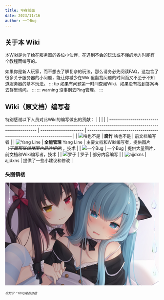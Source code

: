 ```yaml
---
title: 写在前面
date: 2023/11/16
author: 一个Bug
---
```

## 关于本 Wiki
本Wiki是为了给在服务器的各位小伙伴，在遇到不会的玩法或不懂的地方时能有个教程而编写的。

如果你是新人玩家，而不想去了解复杂的玩法，那么请务必先阅读FAQ，这包含了很多关于服务器的小问题，能让你减少在Wiki里翻找问题的时间而又不至于不知道服务器的基本玩法。
::: tip
如果有问题第一时间查阅Wiki，如果没有找到答案再去群里询问。
:::
::: warning
没事别去Ping管理。
:::
## Wiki（原文档）编写者
特别感谢以下人员对此Wiki的编写做出的贡献：
|                                                                                                                         |                        |                                                                        |
| ----------------------------------------------------------------------------------------------------------------------- | ---------------------- | ---------------------------------------------------------------------- |
| <img src="http://q.qlogo.cn/headimg_dl?dst_uin=2509289806&spec=640&img_type=png" alt="啥也不是" width="50" height="50"> | **腐竹** 啥也不是      | 前文档编写者                                                           |
| <img src="http://q.qlogo.cn/headimg_dl?dst_uin=255433320&spec=640&img_type=png" alt="Yang Line" width="50" height="50"> | **全能管理** Yang Line | 主要文档和Wiki编写者，提供图片（*~~下面那张镇楼图也是他提供~~*），技术 |
| <img src="http://q.qlogo.cn/headimg_dl?dst_uin=3525924681&spec=640&img_type=png" alt="一个Bug" width="50" height="50">  | 一个Bug                | 提供大量图片，前文档和Wiki编写者，技术                                 |
| <img src="http://q.qlogo.cn/headimg_dl?dst_uin=3346220369&spec=640&img_type=png" alt="罗子" width="50" height="50">     | 罗子                   | 部分内容编写                                                           |
| <img src="http://q.qlogo.cn/headimg_dl?dst_uin=465435072&spec=640&img_type=png" alt="ajjdxns" width="50" height="50">   | ajjdxns                | 提供了一些小建议和修改                                                 |

### 头图镇楼
![贴贴~](./image.jpg)
<p style="font-size:10px;"><em><delete>冷知识：Yang是百合控</delete></em></p>


